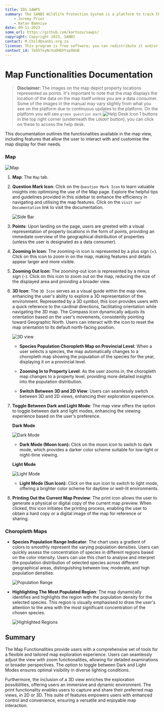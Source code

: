 ```yaml
---
title: IDS SAWPS
summary: The SANBI Wildlife Protection System is a platform to track the population levels of endangered wildlife.
    - Jeremy Prior
    - Ketan Bamniya
date: 09-11-2023
some_url: https://github.com/kartoza/sawps/
copyright: Copyright 2023, SANBI
contact: M.Child@sanbi.org.za
license: This program is free software; you can redistribute it and/or modify it under the terms of the GNU Affero General Public License as published by the Free Software Foundation; either version 3 of the License, or (at your option) any later version.
context_id: 7eb5TeyNcVuDHbhYxp9UnB
---
```


# Map Functionalities Documentation

> **Disclaimer:** The images on the map depict property locations represented as points. It's important to note that the map displays the location of the data on the map itself unless you are a data consumer. Some of the images in the manual may vary slightly from what you see on the platform due to continuous updates to the platform. On the platform you will see `green question mark` ![Help Desk Icon 1](./img/help-icon.png) buttons in the top right corner (underneath the `LOGOUT` button), you can click on these to access the help desk.

This documentation outlines the functionalities available in the map view, including features that allow the user to interact with and customise the map display for their needs.

### Map

![Map](./img/map-1.png)

1. **Map**: The `Map` tab.

2. **Question Mark Icon**: Click on the `Question Mark Icon` to learn valuable insights into optimising the use of the Map page. Explore the helpful tips and guidelines provided in this sidebar to enhance the efficiency in navigating and utilising the map features. Click on the `visit our Documentation` link to visit the documentation.

    ![Side Bar](./img/map-4.png)

3. **Points**: Upon landing on the page, users are greeted with a visual representation of property locations in the form of points, providing an immediate overview of the geographical distribution of properties (unless the user is designated as a data consumer).

4. **Zooming In Icon**: The zooming-in icon is represented by a plus sign (+). Click on this icon to zoom in on the map, making features and details appear larger and more visible.

5. **Zooming Out Icon**: The zooming-out icon is represented by a minus sign (-). Click on this icon to zoom out on the map, reducing the size of the displayed area and providing a broader view.

6.  **3D Icon**: The `3D Icon` serves as a visual guide within the map view, enhancing the user's ability to explore a 3D representation of the environment. Represented by a 3D symbol, this icon provides users with a quick reference to the cardinal directions, facilitating orientation while navigating the 3D map. The Compass Icon dynamically adjusts its orientation based on the user's movements, consistently pointing toward Geographic North. Users can interact with the icon to reset the map orientation to its default north-facing position.

    ![3D view](./img/map-7.png)

    - **Species Population Choropleth Map on Provincial Level**: When a user selects a species, the map automatically changes to a choropleth map showing the population of the species for the year, displaying it on a provincial level.

    - **Zooming In to Property Level**: As the user zooms in, the choropleth map changes to a property level, providing more detailed insights into the population distribution.

    - **Switch Between 3D and 2D View**: Users can seamlessly switch between 3D and 2D views, enhancing their exploration experience.

7. **Toggle Between Dark and Light Mode**: The map view offers the option to toggle between dark and light modes, enhancing the viewing experience based on the user's preference.

    **Dark Mode**

    ![Dark Mode](./img/map-2.png)

    * **Dark Mode (Moon Icon):** Click on the moon icon to switch to dark mode, which provides a darker color scheme suitable for low-light or night-time viewing.

    **Light Mode**

    ![Light Mode](./img/map-3.png)

    * **Light Mode (Sun Icon):** Click on the sun icon to switch to light mode, offering a brighter color scheme for daytime or well-lit environments.

8. **Printing Out the Current Map Preview**: The print icon allows the user to generate a physical or digital copy of the current map preview. When clicked, this icon initiates the printing process, enabling the user to obtain a hard copy or a digital image of the map for reference or sharing.

### Choropleth Maps

- **Species Population Range Indicator**: The chart uses a gradient of colors to smoothly represent the varying population densities. Users can quickly assess the concentration of species in different regions based on the color intensity. Users can use this chart to analyse and interpret the population distribution of selected species across different geographical areas, distinguishing between low, moderate, and high population densities.

    ![Population Range](./img/map-5.png)

- **Highlighting The Most Populated Region**: The map dynamically identifies and highlights the region with the population density for the selected species. This region is visually emphasised to draw the user's attention to the area with the most significant concentration of the chosen species.

    ![Highlighted Regions](./img/map-6.png)

## Summary

The Map Functionalities provide users with a comprehensive set of tools for a flexible and tailored map exploration experience. Users can seamlessly adjust the view with zoom functionalities, allowing for detailed examinations or broader perspectives. The option to toggle between Dark and Light Modes ensures optimal visibility in diverse lighting conditions.

Furthermore, the inclusion of a 3D view enriches the exploration possibilities, offering users an immersive and dynamic environment. The print functionality enables users to capture and share their preferred map views, in 2D or 3D. This suite of features empowers users with enhanced control and convenience, ensuring a versatile and enjoyable map interaction.
